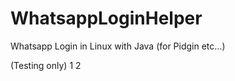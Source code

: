 WhatsappLoginHelper
===================

Whatsapp Login in Linux with Java (for Pidgin etc...)

(Testing only)
1 2
